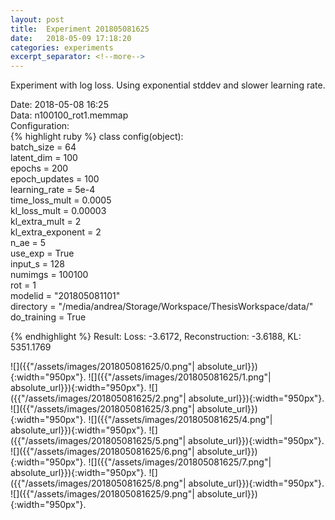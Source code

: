 ```yaml
---
layout: post
title:  Experiment 201805081625
date:   2018-05-09 17:18:20
categories: experiments
excerpt_separator: <!--more-->
---
```

Experiment with log loss. Using exponential stddev and slower learning rate.  

 <!--more-->
Date: 2018-05-08 16:25  
Data: n100100_rot1.memmap  
Configuration:   
{% highlight ruby %}
class config(object):  
    batch_size = 64  
    latent_dim = 100  
    epochs = 200  
    epoch_updates = 100  
    learning_rate = 5e-4   
    time_loss_mult = 0.0005   
    kl_loss_mult = 0.00003   
    kl_extra_mult = 2   
    kl_extra_exponent = 2  
    n_ae = 5  
    use_exp = True  
    input_s = 128  
    numimgs = 100100  
    rot = 1  
    modelid = "201805081101"  
    directory = "/media/andrea/Storage/Workspace/ThesisWorkspace/data/"  
    do_training = True  
  
{% endhighlight %}
Result: Loss: -3.6172, Reconstruction: -3.6188, KL: 5351.1769  

![]({{"/assets/images/201805081625/0.png"| absolute_url}}){:width="950px"}.
![]({{"/assets/images/201805081625/1.png"| absolute_url}}){:width="950px"}.
![]({{"/assets/images/201805081625/2.png"| absolute_url}}){:width="950px"}.
![]({{"/assets/images/201805081625/3.png"| absolute_url}}){:width="950px"}.
![]({{"/assets/images/201805081625/4.png"| absolute_url}}){:width="950px"}.
![]({{"/assets/images/201805081625/5.png"| absolute_url}}){:width="950px"}.
![]({{"/assets/images/201805081625/6.png"| absolute_url}}){:width="950px"}.
![]({{"/assets/images/201805081625/7.png"| absolute_url}}){:width="950px"}.
![]({{"/assets/images/201805081625/8.png"| absolute_url}}){:width="950px"}.
![]({{"/assets/images/201805081625/9.png"| absolute_url}}){:width="950px"}.
